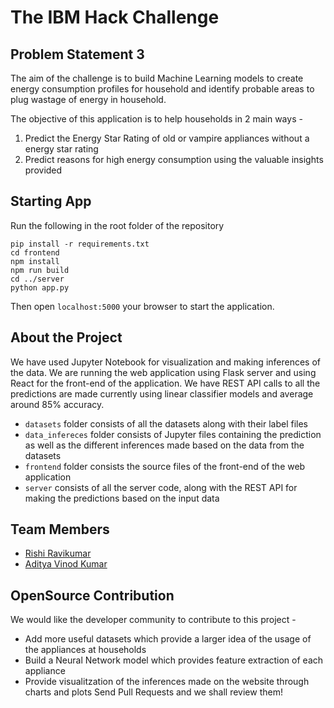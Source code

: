 # The IBM Hack Challenge

## Problem Statement 3
The aim of the challenge is to build Machine Learning models to create energy consumption profiles for household and identify probable 
areas to plug wastage of energy in household. 

The objective of this application is to help households in 2 main ways - 
1. Predict the Energy Star Rating of old or vampire appliances without a energy star rating
2. Predict reasons for high energy consumption using the valuable insights provided 

## Starting App 
Run the following in the root folder of the repository
```shell
pip install -r requirements.txt
cd frontend
npm install
npm run build
cd ../server
python app.py
```
Then open `localhost:5000` your browser to start the application.

## About the Project
We have used Jupyter Notebook for visualization and making inferences of the data. We are running the web application using Flask server and using React for the front-end of the application. We have REST API calls to all the predictions are made currently using linear classifier models and average around 85% accuracy. 
- `datasets` folder consists of all the datasets along with their label files
- `data_infereces` folder consists of Jupyter files containing the prediction as well as the different inferences made based on the data from the datasets
- `frontend` folder consists the source files of the front-end of the web application
- `server` consists of all the server code, along with the REST API for making the predictions based on the input data

## Team Members
- [Rishi Ravikumar](https://github.com/RRK1000)
- [Aditya Vinod Kumar](https://github.com/adityavinodk)

## OpenSource Contribution 
We would like the developer community to contribute to this project - 
- Add more useful datasets which provide a larger idea of the usage of the appliances at households
- Build a Neural Network model which provides feature extraction of each appliance
- Provide visualitzation of the inferences made on the website through charts and plots
Send Pull Requests and we shall review them!